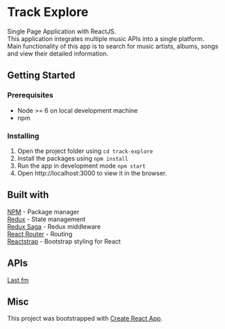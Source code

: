 # Track Explore
Single Page Application with ReactJS. <br>
This application integrates multiple music APIs into a single platform. <br>
Main functionality of this app is to search for music artists, albums, songs and view their detailed information.

## Getting Started
### Prerequisites
- Node >= 6 on local development machine
- npm

### Installing
1. Open the project folder using `cd track-explore` 
2. Install the packages using `npm install`
3. Run the app in development mode `npm start`
4. Open http://localhost:3000 to view it in the browser. 

## Built with 
[NPM](https://www.npmjs.com/) - Package manager <br>
[Redux](https://redux.js.org/) - State management <br>
[Redux Saga](https://github.com/redux-saga/redux-saga) - Redux middleware <br>
[React Router](https://github.com/ReactTraining/react-router) - Routing <br>
[Reactstrap](https://reactstrap.github.io/) - Bootstrap styling for React <br>


## APIs
[Last fm](https://www.last.fm/api)

## Misc
This project was bootstrapped with [Create React App](https://github.com/facebookincubator/create-react-app).
